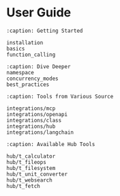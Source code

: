 # User Guide

```{toctree}
:caption: Getting Started

installation
basics
function_calling
```

```{toctree}
:caption: Dive Deeper
namespace
concurrency_modes
best_practices
```

```{toctree}
:caption: Tools from Various Source

integrations/mcp
integrations/openapi
integrations/class
integrations/hub
integrations/langchain
```

```{toctree}
:caption: Available Hub Tools

hub/t_calculator
hub/t_fileops
hub/t_filesystem
hub/t_unit_converter
hub/t_websearch
hub/t_fetch
```
